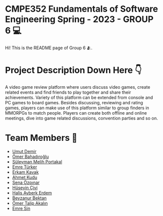 # CMPE352 Fundamentals of Software Engineering Spring - 2023 - GROUP 6 💻

Hi! This is the README page of Group 6 🫂.

# Project Description Down Here 👇
A video game review platform where users discuss video games, create related events and find friends
to play together and share their achievements. Variety of this platform can be extended from console
and PC games to board games. Besides discussing, reviewing and rating games, players can make use of
this platform similar to group finders in MMORPGs to match people. Players can create both offline
and online meetings, dive into game related discussions, convention parties and so on.

# Team Members 🙌
   * [Umut Demir](https://github.com/bounswe/bounswe2023group6/wiki/Umut-Demir)
   * [Ömer Bahadıroğlu](https://github.com/bounswe/bounswe2023group6/wiki/%C3%96mer-Bahad%C4%B1ro%C4%9Flu)
   * [Süleyman Melih Portakal](https://github.com/bounswe/bounswe2023group6/wiki/S%C3%BCleyman-Melih-Portakal)
   * [Emre Türker](https://github.com/bounswe/bounswe2023group6/wiki/Emre-T%C3%BCrker)
   * [Erkam Kavak](https://github.com/bounswe/bounswe2023group6/wiki/Erkam-Kavak)
   * [Ahmet Kudu](https://github.com/bounswe/bounswe2023group6/wiki/About-Ahmet-Kudu)
   * [Sena Özpınar](https://github.com/bounswe/bounswe2023group6/wiki/Sena-%C3%96zp%C4%B1nar)
   * [Hüseyin Çivi](https://github.com/bounswe/bounswe2023group6/wiki/H%C3%BCseyin-%C3%87ivi)
   * [Halis Ayberk Erdem](https://github.com/bounswe/bounswe2023group6/wiki/Halis-Ayberk-Erdem)
   * [Beyzanur Bektan](https://github.com/bounswe/bounswe2023group6/wiki/Beyzanur-Bektan)
   * [Ömer Talip Akalın](https://github.com/bounswe/bounswe2023group6/wiki/%C3%96mer-Talip-Akal%C4%B1n)
   * [Emre Sin](https://github.com/bounswe/bounswe2023group6/wiki/Emre-Sin)
